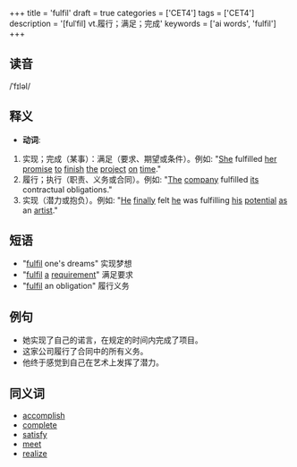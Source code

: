 +++
title = 'fulfil'
draft = true
categories = ['CET4']
tags = ['CET4']
description = '[fulˈfil] vt.履行；满足；完成'
keywords = ['ai words', 'fulfil']
+++

## 读音
/ˈfɪləl/

## 释义
- **动词**:
1. 实现；完成（某事）：满足（要求、期望或条件）。例如: "[She](/post/she/) fulfilled [her](/post/her/) [promise](/post/promise/) [to](/post/to/) [finish](/post/finish/) [the](/post/the/) [project](/post/project/) [on](/post/on/) [time](/post/time/)."
2. 履行；执行（职责、义务或合同）。例如: "[The](/post/the/) [company](/post/company/) fulfilled [its](/post/its/) contractual obligations."
3. 实现（潜力或抱负）。例如: "[He](/post/he/) [finally](/post/finally/) felt [he](/post/he/) was fulfilling [his](/post/his/) [potential](/post/potential/) [as](/post/as/) an [artist](/post/artist/)."

## 短语
- "[fulfil](/post/fulfil/) one's dreams" 实现梦想
- "[fulfil](/post/fulfil/) [a](/post/a/) [requirement](/post/requirement/)" 满足要求
- "[fulfil](/post/fulfil/) an obligation" 履行义务

## 例句
- 她实现了自己的诺言，在规定的时间内完成了项目。
- 这家公司履行了合同中的所有义务。
- 他终于感觉到自己在艺术上发挥了潜力。

## 同义词
- [accomplish](/post/accomplish/)
- [complete](/post/complete/)
- [satisfy](/post/satisfy/)
- [meet](/post/meet/)
- [realize](/post/realize/)

